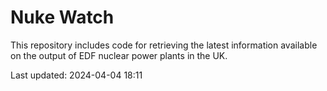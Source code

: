 # Nuke Watch

This repository includes code for retrieving the latest information available on the output of EDF nuclear power plants in the UK.

Last updated: 2024-04-04 18:11